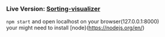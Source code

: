 
### Live Version: [Sorting-visualizer](https://ibrahimsaeedpurdue.github.io/sorting-visualizer/)

`npm start` and open localhost on your browser(127.0.0.1:8000)<br />
your might need to install [node}(https://nodejs.org/en/)

